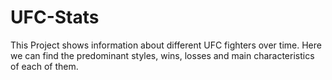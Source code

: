 # UFC-Stats
This Project shows information about different UFC fighters over time. Here we can find the predominant styles, wins, losses and main characteristics of each of them.
